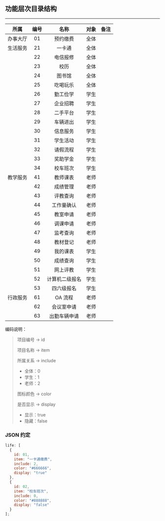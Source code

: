 ## 功能层次目录结构

---

|   所属   | 编号 |      名称      | 对象 | 备注 |
| :------: | :--: | :------------: | :--: | :--: |
| 办事大厅 |  01  |    预约缴费    | 全体 |      |
| 生活服务 |  21  |     一卡通     | 全体 |      |
|          |  22  |    电信报修    | 全体 |      |
|          |  23  |      校历      | 全体 |      |
|          |  24  |     图书馆     | 全体 |      |
|          |  25  |    吃喝玩乐    | 全体 |      |
|          |  26  |    勤工俭学    | 学生 |      |
|          |  27  |    企业招聘    | 学生 |      |
|          |  28  |    二手平台    | 学生 |      |
|          |  29  |    车辆进出    | 学生 |      |
|          |  30  |    信息服务    | 学生 |      |
|          |  31  |    学生活动    | 学生 |      |
|          |  32  |    请假流程    | 学生 |      |
|          |  33  |    奖助学金    | 学生 |      |
|          |  34  |    校车班次    | 学生 |      |
| 教学服务 |  41  |    教师课表    | 老师 |      |
|          |  42  |    成绩管理    | 老师 |      |
|          |  43  |    评教查询    | 老师 |      |
|          |  44  |   工作量确认   | 老师 |      |
|          |  45  |    教室申请    | 老师 |      |
|          |  46  |    调课申请    | 老师 |      |
|          |  47  |    监考查询    | 老师 |      |
|          |  48  |    教材登记    | 老师 |      |
|          |  49  |    我的课表    | 学生 |      |
|          |  50  |    成绩查询    | 学生 |      |
|          |  51  |    网上评教    | 学生 |      |
|          |  52  | 计算机二级报名 | 学生 |      |
|          |  53  |   四六级报名   | 学生 |      |
| 行政服务 |  61  |    OA 流程     | 老师 |      |
|          |  62  |   会议室申请   | 老师 |      |
|          |  63  |  出勤车辆申请  | 老师 |      |

编码说明：

> 项目编号 -> id
>
> 项目名称 -> item
> 
> 所属关系 -> include
> * 全体：0
> * 学生：1
> * 老师：2
>
> 图标颜色 -> color
> 
> 是否显示 -> display
> - 显示：true
> - 隐藏：false

### JSON 约定

```javascript
life: [
  {
    id: 01,
    item: "一卡通缴费",
    include: 2,
    color: "#666666",
    display: "true"
  },
  {
    id: 02,
    item: "校车班次",
    include: 0,
    color: "#888888",
    display: "false"
  }
];
```
